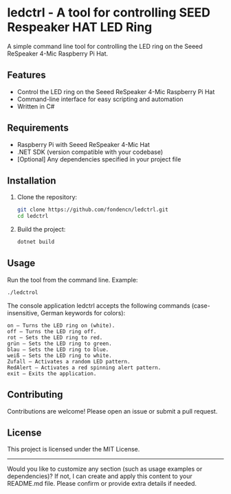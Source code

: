 # ledctrl - A tool for controlling SEED Respeaker HAT LED Ring

A simple command line tool for controlling the LED ring on the Seeed ReSpeaker 4-Mic Raspberry Pi Hat.

## Features

- Control the LED ring on the Seeed ReSpeaker 4-Mic Raspberry Pi Hat
- Command-line interface for easy scripting and automation
- Written in C#

## Requirements

- Raspberry Pi with Seeed ReSpeaker 4-Mic Hat
- .NET SDK (version compatible with your codebase)
- [Optional] Any dependencies specified in your project file

## Installation

1. Clone the repository:
   ```bash
   git clone https://github.com/fondencn/ledctrl.git
   cd ledctrl
   ```
2. Build the project:
   ```bash
   dotnet build
   ```

## Usage

Run the tool from the command line. Example:
```bash
./ledctrol
```

The console application ledctrl accepts the following commands (case-insensitive, German keywords for colors):

    on — Turns the LED ring on (white).
    off — Turns the LED ring off.
    rot — Sets the LED ring to red.
    grün — Sets the LED ring to green.
    blau — Sets the LED ring to blue.
    weiß — Sets the LED ring to white.
    Zufall — Activates a random LED pattern.
    RedAlert — Activates a red spinning alert pattern.
    exit — Exits the application.


## Contributing

Contributions are welcome! Please open an issue or submit a pull request.

## License

This project is licensed under the MIT License.

---

Would you like to customize any section (such as usage examples or dependencies)? If not, I can create and apply this content to your README.md file. Please confirm or provide extra details if needed.

